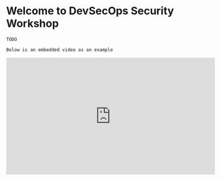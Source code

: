 
# Welcome to DevSecOps Security Workshop

```
TODO

Below is an embedded video as an example
```

<iframe width="560" height="315" src="https://www.youtube-nocookie.com/embed/KeJJ34BvA7Q" frameborder="0" allow="accelerometer; autoplay; encrypted-media; gyroscope; picture-in-picture" allowfullscreen></iframe>

